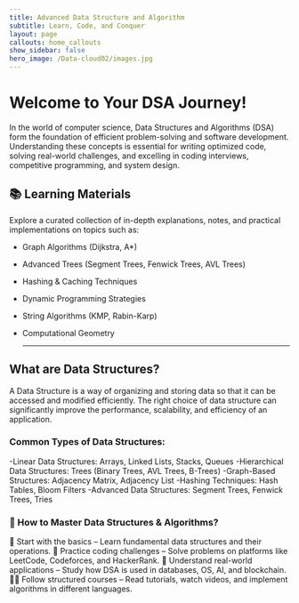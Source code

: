 ```yaml
---
title: Advanced Data Structure and Algorithm
subtitle: Learn, Code, and Conquer 
layout: page
callouts: home_callouts
show_sidebar: false
hero_image: /Data-cloud02/images.jpg 
---
```


# Welcome to Your DSA Journey!

In the world of computer science, Data Structures and Algorithms (DSA) form the foundation of efficient problem-solving and software development. Understanding these concepts is essential for writing optimized code, solving real-world challenges, and excelling in coding interviews, competitive programming, and system design.


## 📚 Learning Materials

Explore a curated collection of in-depth explanations, notes, and practical implementations on topics such as:

- Graph Algorithms (Dijkstra, A*)
- Advanced Trees (Segment Trees, Fenwick Trees, AVL Trees)
- Hashing & Caching Techniques
- Dynamic Programming Strategies
- String Algorithms (KMP, Rabin-Karp)
- Computational Geometry

   ---
  
 ## What are Data Structures?
 
A Data Structure is a way of organizing and storing data so that it can be accessed and modified efficiently. The right choice of data structure can significantly improve the performance, scalability, and efficiency of an application.

### Common Types of Data Structures:

-Linear Data Structures: Arrays, Linked Lists, Stacks, Queues
-Hierarchical Data Structures: Trees (Binary Trees, AVL Trees, B-Trees)
-Graph-Based Structures: Adjacency Matrix, Adjacency List
-Hashing Techniques: Hash Tables, Bloom Filters
-Advanced Data Structures: Segment Trees, Fenwick Trees, Tries

### 🔹 How to Master Data Structures & Algorithms?

🚀 Start with the basics – Learn fundamental data structures and their operations.
📝 Practice coding challenges – Solve problems on platforms like LeetCode, Codeforces, and HackerRank.
📖 Understand real-world applications – Study how DSA is used in databases, OS, AI, and blockchain.
👨‍💻 Follow structured courses – Read tutorials, watch videos, and implement algorithms in different languages.


